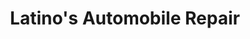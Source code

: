 ---
title: "Latino's Automobile Repair"
url: /naples/latinos-automobile-repair/
shop: Autowerkstatt
---